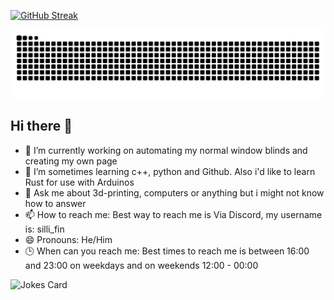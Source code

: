 [![GitHub Streak](https://streak-stats.demolab.com?user=vilkkukoo&theme=dark&hide_border=true&date_format=M%20j%5B%2C%20Y%5D)](https://git.io/streak-stats)

![Snake](https://raw.githubusercontent.com/vilkkukoo/vilkkukoo/output/github-contribution-grid-snake.svg)

## Hi there 👋

<!--
**VilkkuKoo/VilkkuKoo** is a ✨ _special_ ✨ repository because its `README.md` (this file) appears on your GitHub profile.
- 🤔 I’m looking for help with ...
- 👯 I’m looking to collaborate on ...
- ⚡ Fun fact: 
-->

- 🔭 I’m currently working on automating my normal window blinds and creating my own page
- 🌱 I’m sometimes learning c++, python and Github. Also i'd like to learn Rust for use with Arduinos
- 💬 Ask me about 3d-printing, computers or anything but i might not know how to answer
- 📫 How to reach me: Best way to reach me is Via Discord, my username is: silli_fin
- 😄 Pronouns: He/Him
- 🕒 When can you reach me: Best times to reach me is between 16:00 and 23:00 on weekdays and on weekends 12:00 - 00:00

![Jokes Card](https://readme-jokes.vercel.app/api) 











<!--
All the things in my readme that arent mine.
https://github.com/ABSphreak/readme-jokes
https://github.com/Platane/snk
https://github.com/DenverCoder1/github-readme-streak-stats
--!>
